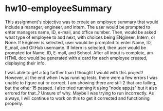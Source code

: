 # hw10-employeeSummary

This assignment's objective was to create an employee summary that would include a manager, engineer, and intern. The user would be prompted to enter managers name, ID, e-mail, and office number. Then, would be asked what type of employee to add next, with choices being ENgineer, Intern, or None. If Engineer is selected, user would be prompted to enter Name, ID, E_mail, and GitHub username. If Intern is selected, then user would be prompted for Name, ID, E-mail, and School. After all input is complete, am HTML doc would be generated with a card for each employee created, displaying their info. 

I was able to get a log farther than I thought I would with this project! However, at the end when I was running tests, there were a few errors I was unable to figure out or correct. I am showing there are still 2 that are failing, but the other 15 passed. I also tried running it using "node app.js" but it also errored for that..? Unsure of why. Maybe I was trying to run incorrectly. As always, I will continue to work on this to get it corrected and functioning properly. 
